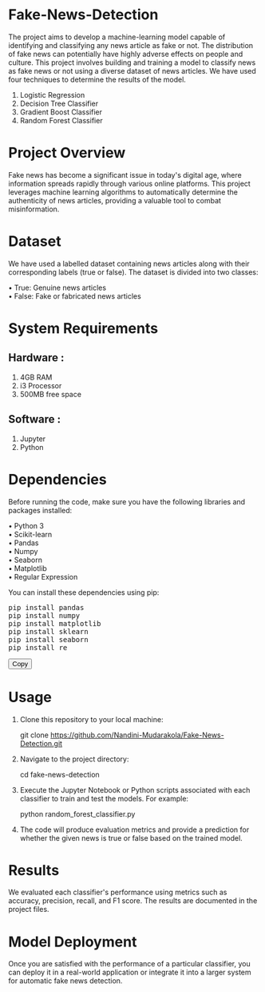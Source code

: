 # Fake-News-Detection
The project aims to develop a machine-learning model capable of identifying and classifying any news article as fake or not. The distribution of fake news can potentially have highly adverse effects on people and culture. This project involves building and training a model to classify news as fake news or not using a diverse dataset of news articles. We have used four techniques to determine the results of the model.

1. Logistic Regression
2. Decision Tree Classifier
3. Gradient Boost Classifier
4. Random Forest Classifier
# Project Overview
Fake news has become a significant issue in today's digital age, where information spreads rapidly through various online platforms. This project leverages machine learning algorithms to automatically determine the authenticity of news articles, providing a valuable tool to combat misinformation.

# Dataset
We have used a labelled dataset containing news articles along with their corresponding labels (true or false). The dataset is divided into two classes:

 &#8226; True: Genuine news articles <br>
 &#8226; False: Fake or fabricated news articles
# System Requirements
## Hardware :
 1. 4GB RAM
 2. i3 Processor
 3. 500MB free space
## Software :
 1. Jupyter
 2. Python
# Dependencies
Before running the code, make sure you have the following libraries and packages installed:

&#8226; Python 3 <br>
&#8226; Scikit-learn <br>
&#8226; Pandas <br>
&#8226; Numpy <br>
&#8226; Seaborn <br>
&#8226; Matplotlib <br>
&#8226; Regular Expression <br>

You can install these dependencies using pip:
<pre>
pip install pandas
pip install numpy
pip install matplotlib
pip install sklearn
pip install seaborn 
pip install re 
</pre>
<button>Copy</button>


# Usage

1. Clone this repository to your local machine: 

    git clone https://github.com/Nandini-Mudarakola/Fake-News-Detection.git

2. Navigate to the project directory:

    cd fake-news-detection

3. Execute the Jupyter Notebook or Python scripts associated with each classifier to train and test the models. For example:

   python random_forest_classifier.py

4. The code will produce evaluation metrics and provide a prediction for whether the given news is true or false based on the trained model.

# Results
We evaluated each classifier's performance using metrics such as accuracy, precision, recall, and F1 score. The results are documented in the project files.

# Model Deployment
Once you are satisfied with the performance of a particular classifier, you can deploy it in a real-world application or integrate it into a larger system for automatic fake news detection.
